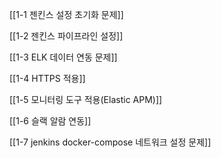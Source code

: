 [[1-1 젠킨스 설정 초기화 문제]]

[[1-2 젠킨스 파이프라인 설정]]

[[1-3 ELK 데이터 연동 문제]]

[[1-4 HTTPS 적용]]

[[1-5 모니터링 도구 적용(Elastic APM)]]

[[1-6 슬랙 알람 연동]]

[[1-7 jenkins docker-compose 네트워크 설정 문제]]